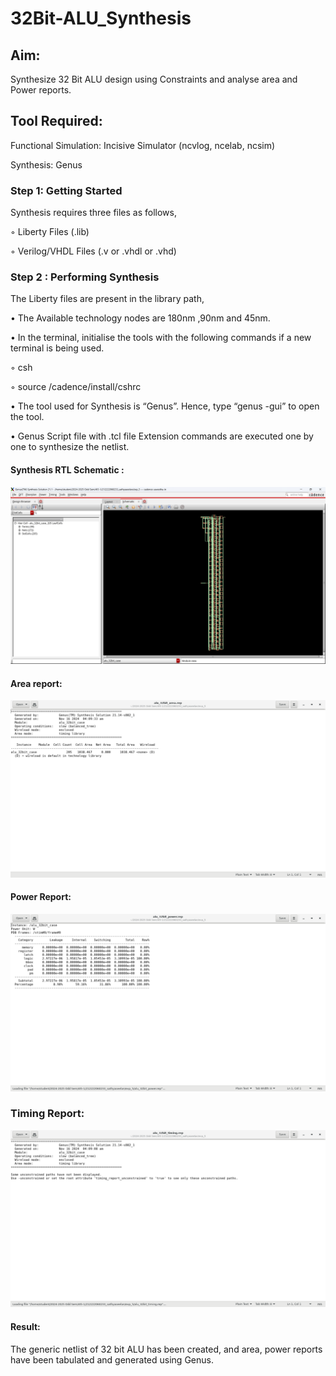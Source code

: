 # 32Bit-ALU_Synthesis

## Aim:

Synthesize 32 Bit ALU design using Constraints and analyse area and Power reports.

## Tool Required:

Functional Simulation: Incisive Simulator (ncvlog, ncelab, ncsim)

Synthesis: Genus

### Step 1: Getting Started

Synthesis requires three files as follows,

◦ Liberty Files (.lib)

◦ Verilog/VHDL Files (.v or .vhdl or .vhd)

### Step 2 : Performing Synthesis

The Liberty files are present in the library path,

• The Available technology nodes are 180nm ,90nm and 45nm.

• In the terminal, initialise the tools with the following commands if a new terminal is being
used.

◦ csh

◦ source /cadence/install/cshrc

• The tool used for Synthesis is “Genus”. Hence, type “genus -gui” to open the tool.

• Genus Script file with .tcl file Extension commands are executed one by one to synthesize the netlist.

#### Synthesis RTL Schematic :
![Screenshot (225)](https://github.com/Sathyaseelanj/32Bit-ALU_Synthesis/blob/main/Screenshot%20(11).png)

#### Area report:
![Screenshot (228)](https://github.com/Sathyaseelanj/32Bit-ALU_Synthesis/blob/main/Screenshot%20(12).png)

#### Power Report:
![Screenshot (229)](https://github.com/Sathyaseelanj/32Bit-ALU_Synthesis/blob/main/Screenshot%20(13).png)

### Timing Report:
![sathya](https://github.com/Sathyaseelanj/32Bit-ALU_Synthesis/blob/main/Screenshot%20(14).png)


#### Result: 

The generic netlist of 32 bit ALU  has been created, and area, power reports have been tabulated and generated using Genus.
